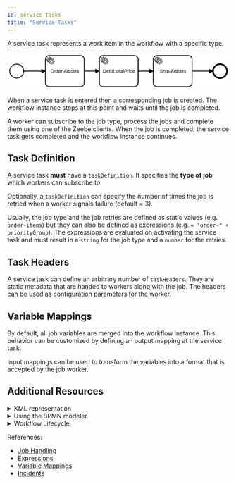 ```yaml
---
id: service-tasks
title: "Service Tasks"
---
```


A service task represents a work item in the workflow with a specific type.

![workflow](../assets/order-process.png)

When a service task is entered then a corresponding job is created. The workflow instance stops at this point and waits until the job is completed.

A worker can subscribe to the job type, process the jobs and complete them using one of the Zeebe clients. When the job is completed, the service task gets completed and the workflow instance continues.

## Task Definition

A service task **must** have a `taskDefinition`. It specifies the **type of job** which workers can subscribe to.

Optionally, a `taskDefinition` can specify the number of times the job is retried when a worker signals failure (default = 3).

Usually, the job type and the job retries are defined as static values (e.g. `order-items`) but they can also be defined as [expressions](/product-manuals/concepts/expressions.md) (e.g. `= "order-" + priorityGroup`). The expressions are evaluated on activating the service task and must result in a `string` for the job type and a `number` for the retries.

## Task Headers

A service task can define an arbitrary number of `taskHeaders`. They are static metadata that are handed to workers along with the job. The headers can be used as configuration parameters for the worker.

## Variable Mappings

By default, all job variables are merged into the workflow instance. This behavior can be customized by defining an output mapping at the service task.

Input mappings can be used to transform the variables into a format that is accepted by the job worker.

## Additional Resources

<details>
  <summary>XML representation</summary>
  <p>A service task with a custom header:

```xml
<bpmn:serviceTask id="collect-money" name="Collect Money">
  <bpmn:extensionElements>
    <zeebe:taskDefinition type="payment-service" retries="5" />
    <zeebe:taskHeaders>
      <zeebe:header key="method" value="VISA" />
    </zeebe:taskHeaders>
  </bpmn:extensionElements>
</bpmn:serviceTask>
```

  </p>
</details>

<details>
  <summary>Using the BPMN modeler</summary>
  <p>Adding a service task:

![service-task](assets/service-task.gif)

Adding custom headers:
![task-headers](assets/task-headers.gif)

Adding variable mappings:
![variable-mappings](assets/variable-mappings.gif)

  </p>
</details>

<details>
  <summary>Workflow Lifecycle</summary>
  <p>Workflow instance records of a service task:

<table>
    <tr>
        <th>Intent</th>
        <th>Element Id</th>
        <th>Element Type</th>
    </tr>
    <tr>
        <td>ELEMENT_ACTIVATING</td>
        <td>collect-money</td>
        <td>SERVICE_TASK</td>
    </tr>
    <tr>
        <td>ELEMENT_ACTIVATED</td>
        <td>collect-money</td>
        <td>SERVICE_TASK</td>
    </tr>
    <tr>
        <td>...</td>
        <td>...</td>
        <td>...</td>
    </tr>
    <tr>
        <td>ELEMENT_COMPLETING</td>
        <td>collect-money</td>
        <td>SERVICE_TASK</td>
    </tr>
    <tr>
        <td>ELEMENT_COMPLETED</td>
        <td>collect-money</td>
        <td>SERVICE_TASK</td>
    </tr>
</table>

  </p>
</details>

References:

- [Job Handling](/product-manuals/concepts/job-workers.md)
- [Expressions](/product-manuals/concepts/expressions.md)
- [Variable Mappings](/product-manuals/concepts/variables.md#inputoutput-variable-mappings)
- [Incidents](/product-manuals/concepts/incidents.md)
